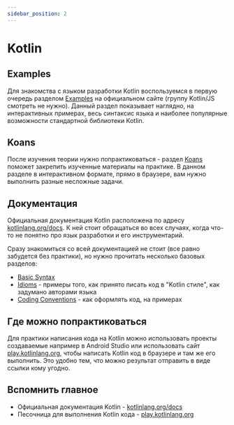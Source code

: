 ```yaml
---
sidebar_position: 2
---
```


# Kotlin

## Examples

Для знакомства с языком разработки Kotlin воспользуемся в первую очередь разделом [Examples](https://play.kotlinlang.org/byExample) на официальном сайте (группу Kotlin/JS смотреть не нужно).
Данный раздел показывает наглядно, на интерактивных примерах, весь синтаксис языка и наиболее популярные возможности стандартной библиотеки Kotlin.

## Koans

После изучения теории нужно попрактиковаться - раздел [Koans](https://play.kotlinlang.org/koans/overview) поможет закрепить изученные материалы на практике.
В данном разделе в интерактивном формате, прямо в браузере, вам нужно выполнить разные несложные задачи.

## Документация

Официальная документация Kotlin расположена по адресу [kotlinlang.org/docs](https://kotlinlang.org/docs/). К ней стоит обращаться во всех случаях, когда что-то не понятно про язык разработки и его инструментарий.

Сразу знакомиться со всей документацией не стоит (все равно забудется без практики), но нужно прочитать несколько базовых разделов:
- [Basic Syntax](https://kotlinlang.org/docs/basic-syntax.html)
- [Idioms](https://kotlinlang.org/docs/idioms.html) - примеры того, как принято писать код в "Kotlin стиле", как задумано авторами языка
- [Coding Conventions](https://kotlinlang.org/docs/coding-conventions.html) - как оформлять код, на примерах

## Где можно попрактиковаться

Для практики написания кода на Kotlin можно использовать проекты создаваемые например в Android Studio или использовать сайт [play.kotlinlang.org](http://play.kotlinlang.org/), чтобы написать Kotlin код в браузере и там же его выполнить. Это удобно тем, что можно результат отправить в виде ссылки кому угодно.

## Вспомнить главное

- Официальная документация Kotlin - [kotlinlang.org/docs](https://kotlinlang.org/docs)
- Песочница для выполнения Kotlin кода - [play.kotlinlang.org](http://play.kotlinlang.org/)
